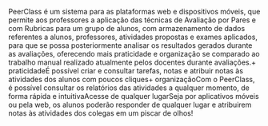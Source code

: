 PeerClass é um sistema para as plataformas web e dispositivos móveis, que permite aos professores a aplicação das técnicas de Avaliação por Pares e com Rubricas para um grupo de alunos, com armazenamento de dados referentes a alunos, professores, atividades propostas e exames aplicados, para que se possa posteriormente analisar os resultados gerados durante as avaliações, oferecendo mais praticidade e organização se comparado ao trabalho manual realizado atualmente pelos docentes durante avaliações.+ praticidadeÉ possível criar e consultar tarefas, notas e atribuir notas às atividades dos alunos com poucos cliques+ organizaçãoCom o PeerClass, é possível consultar os relatórios das atividades a qualquer momento, de forma rápida e intuitivaAcesse de qualquer lugarSeja por aplicativos móveis ou pela web, os alunos poderão responder de qualquer lugar e atribuirem notas às atividades dos colegas em um piscar de olhos!
